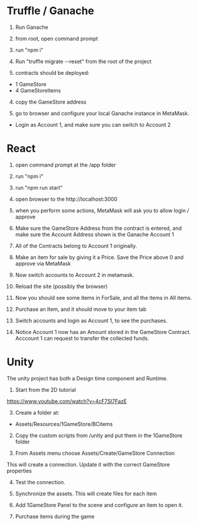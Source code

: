 # Truffle / Ganache

1. Run Ganache

1. from root, open command prompt

1. run "npm i"

1. Run "truffle migrate --reset" from the root of the project

1. contracts should be deployed:

- 1 GameStore
- 4 GameStoreItems

4. copy the GameStore address

5. go to browser and configure your local Ganache instance in MetaMask.

- Login as Account 1, and make sure you can switch to Account 2

# React

1. open command prompt at the /app folder

2. run "npm i"

3. run "npm run start"

4. open browser to the http://localhost:3000

5. when you perform some actions, MetaMask will ask you to allow login / approve

6. Make sure the GameStore Address from the contract is entered, and make sure the Account Address shown is the Ganache Account 1

7. All of the Contracts belong to Account 1 originally.

8. Make an item for sale by giving it a Price. Save the Price above 0 and approve via MetaMask

9. Now switch accounts to Account 2 in metamask.

10. Reload the site (possibly the browser)

11. Now you should see some items in ForSale, and all the items in All items.

12. Purchase an Item, and it should move to your item tab

13. Switch accounts and login as Account 1, to see the purchases.

14. Notice Account 1 now has an Amount stored in the GameStore Contract. Acccount 1 can request to transfer the collected funds.

# Unity

The unity project has both a Design time component and Runtime.

1. Start from the 2D tutorial

https://www.youtube.com/watch?v=4cF7Sl7FazE

3. Create a folder at:

- Assets/Resources/1GameStore/BCitems

2. Copy the custom scripts from /unity and put them in the 1GameStore folder

3. From Assets menu choose Assets/Create/GameStore Connection

This will create a connection. Update it with the correct GameStore properties

4. Test the connection.

5. Synchronize the assets. This will create files for each item

6. Add 1GameStore Panel to the scene and configure an item to open it.

7. Purchase items during the game
